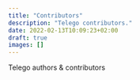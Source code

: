 ```yaml
---
title: "Contributors"
description: "Telego contributors."
date: 2022-02-13T10:09:23+02:00
draft: true
images: []
---
```


Telego authors & contributors
